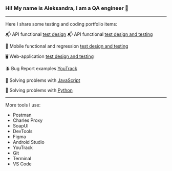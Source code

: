 ### Hi! My name is Aleksandra, I am a QA engineer 🌱

---

Here I share some testing and coding portfolio items:

 📬 API functional [test design]([https://docs.google.com/spreadsheets/d/1a_j4SenpEUqPXrgvMjFr_AG5uMqED16LyiUKdHVzeqI/edit?usp=sharing](https://docs.google.com/spreadsheets/d/185gLT4z4gHil4tuixmC8cn_mCF9tu-I1GYQwhCYO9xU/edit?usp=sharing))
 📬 API functional [test design and testing](https://docs.google.com/spreadsheets/d/1a_j4SenpEUqPXrgvMjFr_AG5uMqED16LyiUKdHVzeqI/edit?usp=sharing)

 📱 Mobile functional and regression [test design and testing](https://docs.google.com/spreadsheets/d/1r-A4HIwOAhAZEluhPEk5x42jr84WEaAE95HT54qeJ7s/edit?gid=212565037#gid=212565037)

 🖥 Web-application [test design and testing](https://docs.google.com/spreadsheets/d/1hZfcttbnhQnsqqOFu9O1fBmnmCaYB6nnAZ5OaXqUfck/edit?usp=sharing)

 🪲 Bug Report examples [YouTrack](https://sashasubbotina.youtrack.cloud/projects/0f427af5-73df-41d3-9631-384d0119db61)

 🦔 Solving problems with [JavaScript](https://exercism.org/profiles/sashasubbotina/solutions?track_slug=javascript&order=newest_first)

 🐍 Solving problems with [Python](https://exercism.org/profiles/sashasubbotina/solutions?order=newest_first)

---

More tools I use:

- Postman
- Charles Proxy
- SoapUI
- DevTools
- Figma
- Android Studio
- YouTrack
- Git
- Terminal
- VS Code
